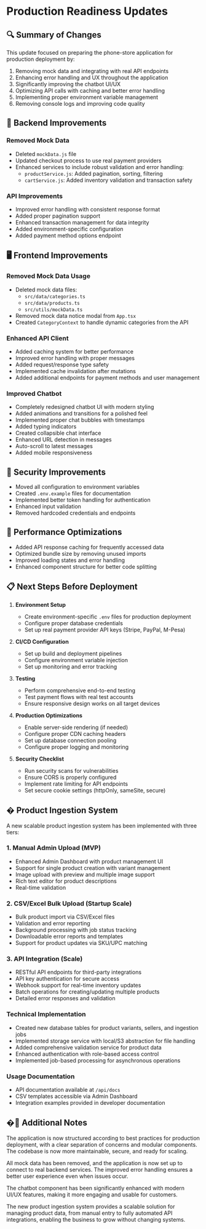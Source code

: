 # Production Readiness Updates

## 🔍 Summary of Changes

This update focused on preparing the phone-store application for production deployment by:

1. Removing mock data and integrating with real API endpoints
2. Enhancing error handling and UX throughout the application
3. Significantly improving the chatbot UI/UX
4. Optimizing API calls with caching and better error handling
5. Implementing proper environment variable management
6. Removing console logs and improving code quality

## 🔧 Backend Improvements

### Removed Mock Data
- Deleted `mockData.js` file
- Updated checkout process to use real payment providers
- Enhanced services to include robust validation and error handling:
  - `productService.js`: Added pagination, sorting, filtering
  - `cartService.js`: Added inventory validation and transaction safety

### API Improvements
- Improved error handling with consistent response format
- Added proper pagination support
- Enhanced transaction management for data integrity
- Added environment-specific configuration
- Added payment method options endpoint

## 🖥️ Frontend Improvements

### Removed Mock Data Usage
- Deleted mock data files:
  - `src/data/categories.ts`
  - `src/data/products.ts`
  - `src/utils/mockData.ts`
- Removed mock data notice modal from `App.tsx`
- Created `CategoryContext` to handle dynamic categories from the API

### Enhanced API Client
- Added caching system for better performance
- Improved error handling with proper messages
- Added request/response type safety
- Implemented cache invalidation after mutations
- Added additional endpoints for payment methods and user management

### Improved Chatbot
- Completely redesigned chatbot UI with modern styling
- Added animations and transitions for a polished feel
- Implemented proper chat bubbles with timestamps
- Added typing indicators
- Created collapsible chat interface
- Enhanced URL detection in messages
- Auto-scroll to latest messages
- Added mobile responsiveness

## 🔐 Security Improvements

- Moved all configuration to environment variables
- Created `.env.example` files for documentation
- Implemented better token handling for authentication
- Enhanced input validation
- Removed hardcoded credentials and endpoints

## 🚀 Performance Optimizations

- Added API response caching for frequently accessed data
- Optimized bundle size by removing unused imports
- Improved loading states and error handling
- Enhanced component structure for better code splitting

## 📋 Next Steps Before Deployment

1. **Environment Setup**
   - Create environment-specific `.env` files for production deployment
   - Configure proper database credentials
   - Set up real payment provider API keys (Stripe, PayPal, M-Pesa)

2. **CI/CD Configuration**
   - Set up build and deployment pipelines
   - Configure environment variable injection
   - Set up monitoring and error tracking

3. **Testing**
   - Perform comprehensive end-to-end testing
   - Test payment flows with real test accounts
   - Ensure responsive design works on all target devices

4. **Production Optimizations**
   - Enable server-side rendering (if needed)
   - Configure proper CDN caching headers
   - Set up database connection pooling
   - Configure proper logging and monitoring

5. **Security Checklist**
   - Run security scans for vulnerabilities
   - Ensure CORS is properly configured
   - Implement rate limiting for API endpoints
   - Set secure cookie settings (httpOnly, sameSite, secure)

## � Product Ingestion System

A new scalable product ingestion system has been implemented with three tiers:

### 1. Manual Admin Upload (MVP)
- Enhanced Admin Dashboard with product management UI
- Support for single product creation with variant management
- Image upload with preview and multiple image support
- Rich text editor for product descriptions
- Real-time validation

### 2. CSV/Excel Bulk Upload (Startup Scale)
- Bulk product import via CSV/Excel files
- Validation and error reporting
- Background processing with job status tracking
- Downloadable error reports and templates
- Support for product updates via SKU/UPC matching

### 3. API Integration (Scale)
- RESTful API endpoints for third-party integrations
- API key authentication for secure access
- Webhook support for real-time inventory updates
- Batch operations for creating/updating multiple products
- Detailed error responses and validation

### Technical Implementation
- Created new database tables for product variants, sellers, and ingestion jobs
- Implemented storage service with local/S3 abstraction for file handling
- Added comprehensive validation service for product data
- Enhanced authentication with role-based access control
- Implemented job-based processing for asynchronous operations

### Usage Documentation
- API documentation available at `/api/docs`
- CSV templates accessible via Admin Dashboard
- Integration examples provided in developer documentation

## �📝 Additional Notes

The application is now structured according to best practices for production deployment, with a clear separation of concerns and modular components. The codebase is now more maintainable, secure, and ready for scaling.

All mock data has been removed, and the application is now set up to connect to real backend services. The improved error handling ensures a better user experience even when issues occur.

The chatbot component has been significantly enhanced with modern UI/UX features, making it more engaging and usable for customers.

The new product ingestion system provides a scalable solution for managing product data, from manual entry to fully automated API integrations, enabling the business to grow without changing systems.
